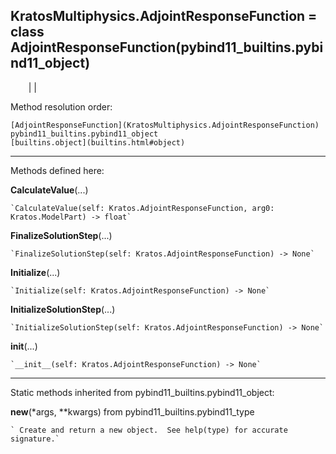   
**KratosMultiphysics.AdjointResponseFunction** = class
AdjointResponseFunction(pybind11_builtins.pybind11_object)  
---  
`    `|   |

Method resolution order:

    [AdjointResponseFunction](KratosMultiphysics.AdjointResponseFunction)
    pybind11_builtins.pybind11_object
    [builtins.object](builtins.html#object)

* * *

Methods defined here:  

**CalculateValue**(...)

    `CalculateValue(self: Kratos.AdjointResponseFunction, arg0: Kratos.ModelPart) -> float`

**FinalizeSolutionStep**(...)

    `FinalizeSolutionStep(self: Kratos.AdjointResponseFunction) -> None`

**Initialize**(...)

    `Initialize(self: Kratos.AdjointResponseFunction) -> None`

**InitializeSolutionStep**(...)

    `InitializeSolutionStep(self: Kratos.AdjointResponseFunction) -> None`

**__init__**(...)

    `__init__(self: Kratos.AdjointResponseFunction) -> None`

* * *

Static methods inherited from pybind11_builtins.pybind11_object:  

**__new__**(*args, **kwargs) from pybind11_builtins.pybind11_type

    ` Create and return a new object.  See help(type) for accurate signature.`

